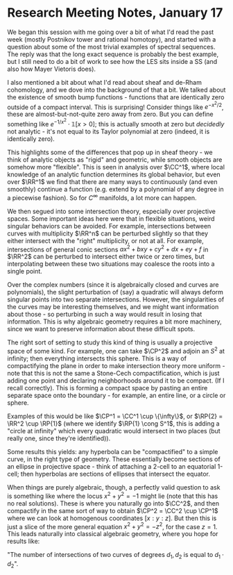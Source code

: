 # Research Meeting Notes, January 17

We began this session with me going over a bit of what I'd read the past week (mostly Postnikov tower and rational homotopy), and started with a question about some of the most trivial examples of spectral sequences. The reply was that the long exact sequence is probably the best example, but I still need to do a bit of work to see how the LES sits inside a SS (and also how Mayer Vietoris does).

I also mentioned a bit about what I'd read about sheaf and de-Rham cohomology, and we dove into the background of that a bit. We talked about the existence of smooth bump functions - functions that are identically zero outside of a compact interval. This is surprising! Consider things like $e^{-x^2/2}$, these are almost-but-not-quite zero away from zero. But you can define something like $e^{-1/x^2}\cdot\mathbb{1}[x > 0]$; this is actually smooth at zero but *decidedly* not analytic - it's not equal to its Taylor polynomial at zero (indeed, it is identically zero).

This highlights some of the differences that pop up in sheaf theory - we think of analytic objects as "rigid" and geometric, while smooth objects are somehow more "flexible". This is seen in analysis over $\CC^1$, where local knowledge of an analytic function determines its global behavior, but even over $\RR^1$ we find that there are many ways to continuously (and even smoothly) continue a function (e.g. extend by a polynomial of any degree in a piecewise fashion). So for $C^\infty$ manifolds, a lot more can happen.

We then segued into some intersection theory, especially over projective spaces. Some important ideas here were that in flexible situations, weird singular behaviors can be avoided. For example, intersections between curves with multiplicity $\RR^n$ can be perturbed slightly so that they either intersect with the "right" multiplicity, or not at all. For example, intersections of general conic sections $ax^2 + bxy + cy^2 + dx + ey + f$ in $\RR^2$ can be perturbed to intersect either twice or zero times, but interpolating between these two situations may coalesce the roots into a single point.

Over the complex numbers (since it is algebraically closed and curves are polynomials), the slight perturbation of (say) a quadratic will always deform singular points into two separate intersections. However, the singularities of the curves may be interesting themselves, and we might want information about those - so perturbing in such a way would result in losing that information. This is why algebraic geometry requires a bit more machinery, since we want to preserve information about these difficult spots.

The right sort of setting to study this kind of thing is usually a projective space of some kind. For example, one can take $\CP^2$ and adjoin an $S^2$ at infinity; then everything intersects this sphere. This is a way of compactifying the plane in order to make intersection theory more uniform - note that this is not the same a Stone-Cech compactification, which is just adding one point and declaring neighborhoods around it to be compact. (If I recall correctly). This is forming a compact space by pasting an entire separate space onto the boundary - for example, an entire line, or a circle or sphere.

Examples of this would be like $\CP^1 = \CC^1 \cup \{\infty\}$, or $\RP{2} = \RR^2 \cup \RP{1}$ (where we identify $\RP{1} \cong S^1$, this is adding a "circle at infinity" which every quadratic would intersect in two places (but really one, since they're identified)).

Some results this yields: any hyperbola can be "compactified" to a simple curve, in the right type of geometry. These essentially become sections of an ellipse in projective space - think of attaching a 2-cell to an equatorial 1-cell; then hyperbolas are sections of ellipses that intersect the equator.

When things are purely algebraic, though, a perfectly valid question to ask is something like where the locus $x^2 + y^2 = -1$ might lie (note that this has no real solutions). These is where you naturally go into $\CC^2$, and then compactify in the same sort of way to obtain $\CP^2 = \CC^2 \cup \CP^1$ where we can look at homogenous coordinates $[x:y:z]$. But then this is just a slice of the more general equation $x^2 + y^2 = -z^2$, for the case $z=1$. This leads naturally into classical algebraic geometry, where you hope for results like:

"The number of intersections of two curves of degrees $d_1, d_2$ is equal to $d_1\cdot d_2$".
